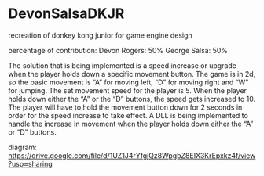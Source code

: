# DevonSalsaDKJR
 recreation of donkey kong junior for game engine design

 percentage of contribution:
 Devon Rogers: 50%
 George Salsa: 50%


 The solution that is being implemented is a speed increase or upgrade when the player holds down a specific movement button. The game is in 2d, so the basic movement is “A” for moving left, “D” for moving right and “W” for jumping. The set movement speed for the player is 5. When the player holds down either the “A” or the “D” buttons, the speed gets increased to 10. The player will have to hold the movement button down for 2 seconds in order for the speed increase to take effect. A DLL is being implemented to handle the increase in movement when the player holds down either the “A” or “D” buttons. 

 diagram:
 https://drive.google.com/file/d/1UZ1J4rYfgjQz8WpgbZ8EIX3KrEpxkz4f/view?usp=sharing

